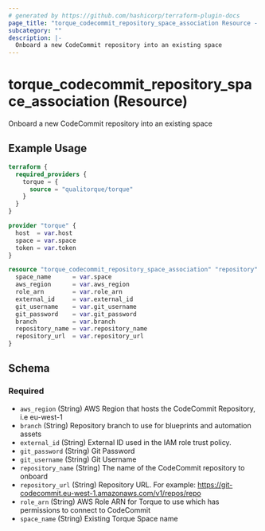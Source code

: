 ```yaml
---
# generated by https://github.com/hashicorp/terraform-plugin-docs
page_title: "torque_codecommit_repository_space_association Resource - terraform-provider-torque"
subcategory: ""
description: |-
  Onboard a new CodeCommit repository into an existing space
---
```


# torque_codecommit_repository_space_association (Resource)

Onboard a new CodeCommit repository into an existing space

## Example Usage

```terraform
terraform {
  required_providers {
    torque = {
      source = "qualitorque/torque"
    }
  }
}

provider "torque" {
  host  = var.host
  space = var.space
  token = var.token
}

resource "torque_codecommit_repository_space_association" "repository" {
  space_name      = var.space
  aws_region      = var.aws_region
  role_arn        = var.role_arn
  external_id     = var.external_id
  git_username    = var.git_username
  git_password    = var.git_password
  branch          = var.branch
  repository_name = var.repository_name
  repository_url  = var.repository_url
}
```

<!-- schema generated by tfplugindocs -->
## Schema

### Required

- `aws_region` (String) AWS Region that hosts the CodeCommit Repository, i.e eu-west-1
- `branch` (String) Repository branch to use for blueprints and automation assets
- `external_id` (String) External ID used in the IAM role trust policy.
- `git_password` (String) Git Password
- `git_username` (String) Git Username
- `repository_name` (String) The name of the CodeCommit repository to onboard
- `repository_url` (String) Repository URL. For example: https://git-codecommit.eu-west-1.amazonaws.com/v1/repos/repo
- `role_arn` (String) AWS Role ARN for Torque to use which has permissions to connect to CodeCommit
- `space_name` (String) Existing Torque Space name
